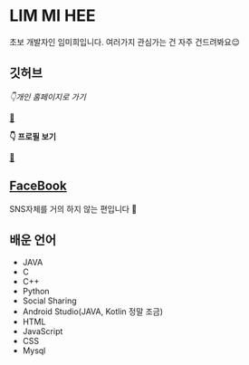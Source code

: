 # LIM MI HEE


초보 개발자인 임미희입니다. 여러가지 관심가는 건 자주 건드려봐요😌


## 깃허브
*👇개인 홈페이지로 가기* 

[🐑](LIMMIHEE.github.io)

**👇 프로필 보기**  

[💾](https://github.com/LIMMIHEE)


## [FaceBook](https://www.facebook.com/profile.php?id=100018210523134&ref=bookmarks)
SNS자체를 거의 하지 않는 편입니다 🙌


## 배운 언어
- JAVA
- C
- C++
- Python
- Social Sharing
- Android Studio(JAVA, Kotlin 정말 조금)
- HTML
- JavaScript 
- CSS
- Mysql 

